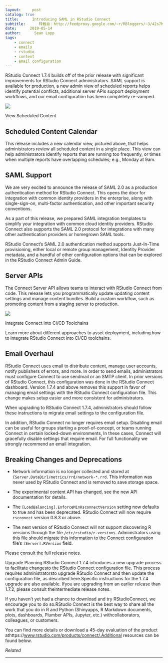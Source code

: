 ```yaml
---
layout:     post
catalog: true
title:      Introducing SAML in RStudio Connect
subtitle:      转载自：http://feedproxy.google.com/~r/RBloggers/~3/42s7hOFlbkI/
date:      2019-05-14
author:      Sean Lopp
tags:
    - connect
    - emails
    - rstudio
    - content
    - email configuration
---
```






RStudio Connect 1.7.4 builds off of the prior release with significant improvements for RStudio Connect administrators. SAML support is available for production, a new admin view of scheduled reports helps identify potential conflicts, additional server APIs support deployment workflows, and our email configuration has been completely re-vamped.

![](https://i2.wp.com/blog.rstudio.com/images/rsc-174-schedules.png?w=456&ssl=1)


View Scheduled Content

## Scheduled Content Calendar

This release includes a new calendar view, pictured above, that helps administrators review all scheduled content in a single place. This view can help administrators identify reports that are running too frequently, or times when multiple reports have overlapping schedules; e.g., Monday at 9am.

## SAML Support

We are very excited to announce the release of SAML 2.0 as a production authentication method for RStudio Connect. This opens the door for integration with common identity providers in the enterprise, along with single-sign-on, multi-factor authentication, and other important security conventions.

As a part of this release, we prepared SAML integration templates to simplify your integration with common cloud identity providers. RStudio Connect also supports the SAML 2.0 protocol for integrations with many other authentication providers or homegrown SAML tools.

RStudio Connect’s SAML 2.0 authentication method supports Just-In-Time provisioning, either local or remote group management, Identity Provider metadata, and a handful of other configuration options that can be explored in the RStudio Connect Admin Guide.

## Server APIs

The Connect Server API allows teams to interact with RStudio Connect from code. This release lets you programmatically update updating content settings and manage content bundles. Build a custom workflow, such as promoting content from a staging server to production.

![](https://i2.wp.com/blog.rstudio.com/2019/05/14/introducing-saml-in-rstudio-connect/assets-ci.png?w=456&ssl=1)


Integrate Connect into CI/CD Toolchains

Learn more about different approaches to asset deployment, including how to integrate RStudio Connect into CI/CD toolchains.

## Email Overhaul

RStudio Connect uses email to distribute content, manage user accounts, notify publishers of errors, and more. In order to send emails, administrators must configure Connect to use sendmail or an SMTP client. In prior versions of RStudio Connect, this configuration was done in the RStudio Connect dashboard. Version 1.7.4 and above removes this support in favor of managing email settings with the RStudio Connect configuration file. This change makes setup easier and more consistent for administrators.

> 
When upgrading to RStudio Connect 1.7.4, administrators should follow these instructions to migrate email settings to the configuration file.


In addition, RStudio Connect no longer requires email setup. Disabling email can be useful for groups starting a proof-of-concept, or teams running Connect in certain locked-down environments, In these cases, Connect will gracefully disable settings that require email. For full functionality we strongly recommend an email integration.

## Breaking Changes and Deprecations

- Network information is no longer collected and stored at `{Server.DataDir}/metrics/rrd/network-*.rrd`. This information was never used by RStudio Connect and is removed to save storage space.

- The experimental content API has changed, see the new API documentation for details.

- The `[LoadBalancing].EnforceMinRsconnectVersion` setting now defaults to true and has been deprecated. RStudio Connect will now require `rsconnect` version 0.8.3 or above.

- The next version of RStudio Connect will not support discovering R versions through the file `/etc/rstudio/r-versions`. Administrators using this file should migrate this information to the Connect configuration file’s `[Server].RVersion` field.


Please consult the full release notes.

> 
Upgrade Planning
RStudio Connect 1.7.4 introduces a new upgrade process to facilitate changesto the RStudio Connect configuration file. This process requires administratorsto upgrade RStudio Connect and then update the configuration file, as described here.Specific instructions for the 1.7.4 upgrade are also available. Ifyou are upgrading from an earlier release than 1.7.2, please consult theintermediate release notes.


If you haven’t yet had a chance to download and try RStudioConnect, we encourage you to do so.RStudio Connect is the best way to share all the work that you do in R and Python (Shinyapps, R Markdown documents, plots, dashboards, Plumber APIs, Jupyter, etc.) withcollaborators, colleagues, or customers.

You can find more details or download a 45-day evaluation of the product athttps://www.rstudio.com/products/connect/.Additional resources can be found below.


*Related*








---
